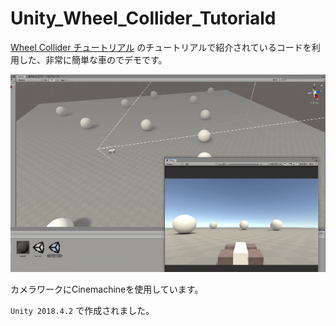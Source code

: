 # Unity_Wheel_Collider_Tutoriald

[Wheel Collider チュートリアル](https://docs.unity3d.com/ja/current/Manual/WheelColliderTutorial.html) のチュートリアルで紹介されているコードを利用した、非常に簡単な車のでデモです。

![image](Image/img.gif)

カメラワークにCinemachineを使用しています。

`Unity 2018.4.2` で作成されました。

